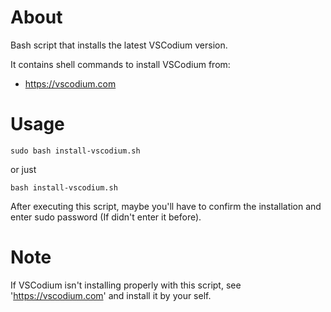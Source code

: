 # About

Bash script that installs the latest VSCodium version.

It contains shell commands to install VSCodium from:
- https://vscodium.com


# Usage
```
sudo bash install-vscodium.sh
```
or just
```
bash install-vscodium.sh
```
After executing this script, maybe you'll have to confirm the installation and enter sudo password (If didn't enter it before).

# Note
If VSCodium isn't installing properly with this script, see 'https://vscodium.com' and install it by your self.

